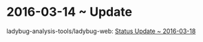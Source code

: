 ﻿2016-03-14 ~ Update
===


ladybug-analysis-tools/ladybug-web: [Status Update ~ 2016-03-18]( https://github.com/ladybug-analysis-tools/ladybug-web/issues/5 )